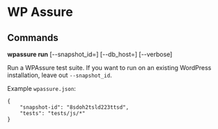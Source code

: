 # WP Assure

## Commands

__wpassure run__ [--snapshot_id=<WPSNAPSHOT ID>] [--db_host=<DATABASE HOST>] [--verbose]

Run a WPAssure test suite. If you want to run on an existing WordPress installation, leave out `--snapshot_id`.

Example `wpassure.json`:

```
{
	"snapshot-id": "8sdoh2tsld223ttsd",
	"tests": "tests/js/*"
}
```
